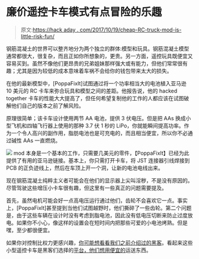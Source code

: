 # 廉价遥控卡车模式有点冒险的乐趣

> 原文:[https://hack aday . com/2017/10/19/cheap-RC-truck-mod-is-little-risk-fun/](https://hackaday.com/2017/10/19/cheap-rc-truck-mod-is-slightly-risky-fun/)

钢筋混凝土的世界可以整齐地分为两个独立的群体:模型和玩具。钢筋混凝土模型通常都很大，很复杂，而且正如你所想象的，更贵。另一方面，遥控玩具既便宜又容易买到。虽然不像他们更昂贵的兄弟姐妹那样强大或有能力，但他们常常很有趣；尤其是因为较低的成本意味着车祸不会给你的钱包带来太大的损失。

在他的最新模型中，[PoppaFixIt]试图通过将一个功率相当大的电池植入亚马逊 10 美元的 RC 卡车来弥合玩具和模型之间的差距。他报告说，他的 hacked together 卡车的性能大大提高了，但任何希望复制他的工作的人都应该在试图破解他们自己的版本之前了解风险。

原理很简单；该卡车设计使用两节 AA 电池，提供 3 伏电压。但是把 AAs 换成小型飞机和四轴飞行器上使用的那种 3.7 伏 1 秒的 LiPo，你就能瞬间提高功率。作为一个令人高兴的副作用，脂肪电池也是可充电的，而且相当便宜，所以你不必通过碱性 AAs 一直燃烧。

[![](../Images/a771792b8edac33d9bab7a29176bf828.png)](https://hackaday.com/wp-content/uploads/2017/10/truckmod_detail.jpg)
mod 本身是一个基本的工作，只需要几美元的零件，【PoppaFixIt】已经为此提供了有用的亚马逊链接。基本上，你只需打开卡车，将 JST 连接器引线焊接到 PCB 的正负迹线上，然后在车顶上开一个洞，让新的电池电线出来。

现在钢筋混凝土纯粹主义者可能会在他们的显示器上尖叫淫秽，不是没有原因的。尽管驾驶这些增压小卡车很有趣，但这里有一些真正的问题需要提及。

首先，虽然电机可能会好一点高电压运行通过他们，齿轮不会喜欢它一点。事实上，[PoppaFixIt]甚至提到当他们试图越野时，他们撕碎了一些齿轮。第二个问题是，由于这些车辆在设计时没有考虑到脂电池，因此没有低电压切断来防止过度放电。如果你不小心，像这样的设置会在短时间内把那些可爱的小电池烤熟。但是嘿，至少都很便宜。

如果你对控制比权力更感兴趣，[你可能想看看我们之前介绍过的黑客](https://hackaday.com/2012/09/11/ioio-controller-replacement-for-an-rc-truck/)。看起来这些小型遥控卡车是黑客们选择的[平台，他们想用便宜的](https://hackaday.com/2010/03/05/rc-truck-source-for-robotics-platform/)运送东西。